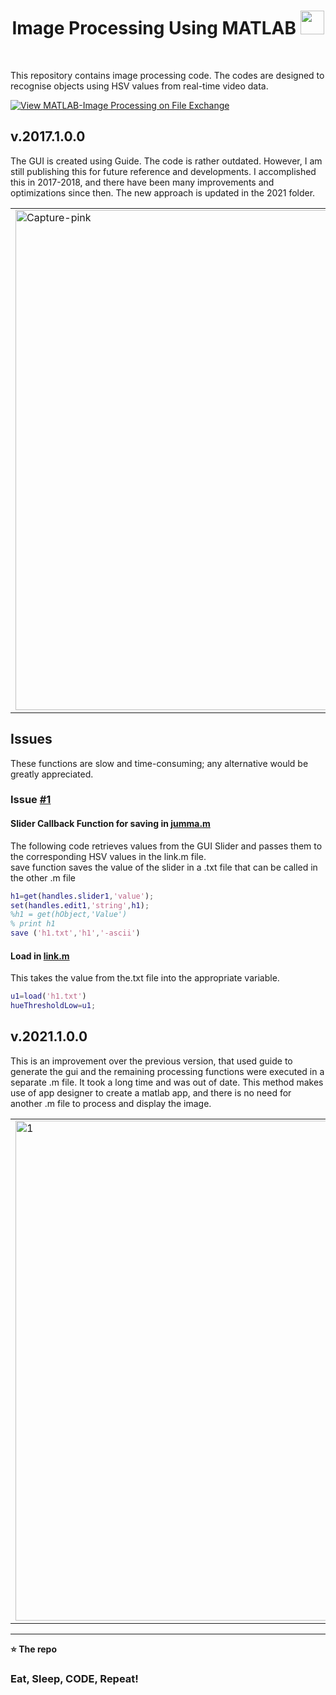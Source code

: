 <h1 align='center'> Image Processing Using MATLAB  <img height="38"  src="https://upload.wikimedia.org/wikipedia/commons/thumb/2/21/Matlab_Logo.png/667px-Matlab_Logo.png"> </h1> <br>



This repository contains image processing code. The codes are designed to recognise objects using HSV values from real-time video data. 



[![View MATLAB-Image Processing on File Exchange](https://www.mathworks.com/matlabcentral/images/matlab-file-exchange.svg)](https://in.mathworks.com/matlabcentral/fileexchange/99884-matlab-image-processing)


##  v.2017.1.0.0 

The GUI is created using Guide.
The code is rather outdated. However, I am still publishing this for future reference and developments. I accomplished this in 2017-2018, and there have been many improvements and optimizations since then. The new approach is updated in the 2021 folder.

<table>
  <tr>
<td><img src="https://i.ibb.co/FzQd9qV/Capture-pink.jpg" alt="Capture-pink" border="0"  width="800">


</tr>
</table>


## Issues
These functions are slow and time-consuming; any alternative would be greatly appreciated. <br>
### Issue [#1]( https://github.com/sahq-azhar/MATLAB-Image_Processing/issues/1)
#### Slider Callback Function for saving in [jumma.m](https://github.com/sahq-azhar/MATLAB-Image_Processing/blob/0d2d4a87f790af99a2afabff9eb14113adf14b26/2017/1_Getting%20HSV%20values%20from%20slider-GUI/jumma.m#L84-L88)

The following code retrieves values from the GUI Slider and passes them to the corresponding HSV values in the link.m file. <br>
save function saves the value of the slider in a .txt file that can be called in the other .m file <br>
```matlab
h1=get(handles.slider1,'value');
set(handles.edit1,'string',h1);
%h1 = get(hObject,'Value')
% print h1
save ('h1.txt','h1','-ascii')
```



#### Load in [link.m](https://github.com/sahq-azhar/MATLAB-Image_Processing/blob/210f26366a2d4df259afa53062949875da368dc5/2017/1_Getting%20HSV%20values%20from%20slider-GUI/link.m#L11-L12)
This takes the value from the.txt file into the appropriate variable.
```matlab
u1=load('h1.txt')
hueThresholdLow=u1;
```



##  v.2021.1.0.0 

This is an improvement over the previous version, that used guide to generate the gui and the remaining processing functions were executed in a separate .m file.
It took a long time and was out of date.
This method makes use of app designer to create a matlab app, and there is no need for another .m file to process and display the image.

<table>
  <tr>
<td><img src="https://i.ibb.co/zPW3DGh/1.jpg" alt="1" border="0"  width="800">


</tr>
</table>


----------------------------------------------

**⭐ The repo**



### Eat, Sleep, CODE, Repeat!





